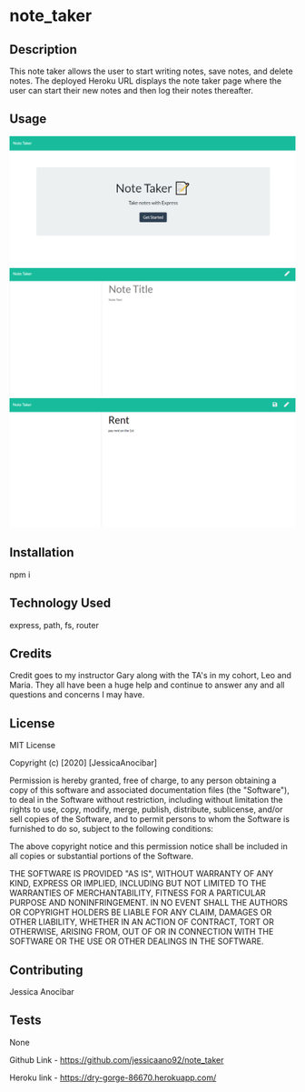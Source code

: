 # note_taker



## Description

This note taker allows the user to start writing notes, save notes, and delete notes. The deployed Heroku URL displays the note taker page where the user can start their new notes and then log their notes thereafter. 

## Usage

<img src= "https://github.com/jessicaano92/note_taker/blob/main/images/img1.png">

<img src="https://github.com/jessicaano92/note_taker/blob/main/images/img2.png">

<img src= "https://github.com/jessicaano92/note_taker/blob/main/images/img3.png">

## Installation
npm i

## Technology Used
express, path, fs, router

## Credits

Credit goes to my instructor Gary along with the TA's in my cohort, Leo and Maria. They all have been a huge help and continue to answer any and all questions and concerns I may have. 

## License

MIT License

Copyright (c) [2020] [JessicaAnocibar]

Permission is hereby granted, free of charge, to any person obtaining a copy
of this software and associated documentation files (the "Software"), to deal
in the Software without restriction, including without limitation the rights
to use, copy, modify, merge, publish, distribute, sublicense, and/or sell
copies of the Software, and to permit persons to whom the Software is
furnished to do so, subject to the following conditions:

The above copyright notice and this permission notice shall be included in all
copies or substantial portions of the Software.

THE SOFTWARE IS PROVIDED "AS IS", WITHOUT WARRANTY OF ANY KIND, EXPRESS OR
IMPLIED, INCLUDING BUT NOT LIMITED TO THE WARRANTIES OF MERCHANTABILITY,
FITNESS FOR A PARTICULAR PURPOSE AND NONINFRINGEMENT. IN NO EVENT SHALL THE
AUTHORS OR COPYRIGHT HOLDERS BE LIABLE FOR ANY CLAIM, DAMAGES OR OTHER
LIABILITY, WHETHER IN AN ACTION OF CONTRACT, TORT OR OTHERWISE, ARISING FROM,
OUT OF OR IN CONNECTION WITH THE SOFTWARE OR THE USE OR OTHER DEALINGS IN THE
SOFTWARE.

## Contributing

Jessica Anocibar

## Tests

None

Github Link - https://github.com/jessicaano92/note_taker

Heroku link - https://dry-gorge-86670.herokuapp.com/
